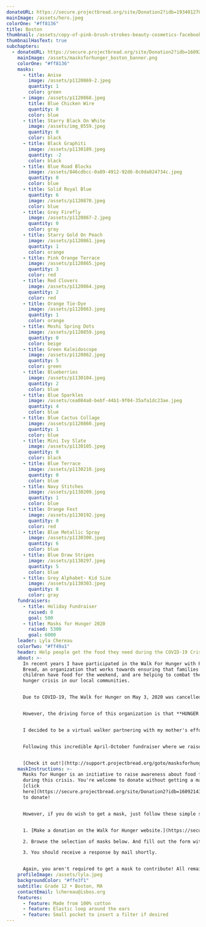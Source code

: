 ```yaml
---
donateURL: https://secure.projectbread.org/site/Donation2?idb=1934012782&df_id=6233&FR_ID=1400&mfc_pref=T&PROXY_ID=2304152&PROXY_TYPE=20&6233.donation=form1&pw_id=3761&s_AffiliateSecCatId=2341&NONCE_TOKEN=0D63D32F6732BC089ED848A192544239
mainImage: /assets/hero.jpeg
colorOne: "#ff8136"
title: Boston
thumbnail: /assets/copy-of-pink-brush-strokes-beauty-cosmetics-facebook-cover.png
thumbnailHasText: true
subchapters:
  - donateURL: https://secure.projectbread.org/site/Donation2?idb=1609214369&df_id=6521&6521.donation=form1&FR_ID=1420&mfc_pref=T&PROXY_ID=2304152&PROXY_TYPE=20&amp;df_id=6521&idb=188067223&amp;FR_ID=1420&amp;PROXY_ID=2304152&amp;6521.donation=root&amp;PROXY_TYPE=20&amp;mfc_pref=T
    mainImage: /assets/masksforhunger_boston_banner.png
    colorOne: "#ff8136"
    masks:
      - title: Anise
        image: /assets/p1120869-2.jpeg
        quantity: 1
        color: green
      - image: /assets/p1120868.jpeg
        title: Blue Chicken Wire
        quantity: 0
        color: blue
      - title: Starry Black On White
        image: /assets/img_0559.jpeg
        quantity: 0
        color: black
      - title: Black Graphiti
        image: /assets/p1130189.jpeg
        quantity: -2
        color: black
      - title: Blue Road Blocks
        image: /assets/846cdbcc-0a89-4912-92d6-8c0da024734c.jpeg
        quantity: 0
        color: blue
      - title: Solid Royal Blue
        quantity: 6
        image: /assets/p1120870.jpeg
        color: blue
      - title: Grey Firefly
        image: /assets/p1120867-2.jpeg
        quantity: 0
        color: gray
      - title: Starry Gold On Peach
        image: /assets/p1120861.jpeg
        quantity: 1
        color: orange
      - title: Pink Orange Terrace
        image: /assets/p1120865.jpeg
        quantity: 3
        color: red
      - title: Red Clovers
        image: /assets/p1120864.jpeg
        quantity: 2
        color: red
      - title: Orange Tie-Dye
        image: /assets/p1120863.jpeg
        quantity: 1
        color: orange
      - title: Moshi Spring Dots
        image: /assets/p1120859.jpeg
        quantity: 0
        color: beige
      - title: Green Kaleidoscope
        image: /assets/p1120862.jpeg
        quantity: 5
        color: green
      - title: Blueberries
        image: /assets/p1130104.jpeg
        quantity: 2
        color: blue
      - title: Blue Sparkles
        image: /assets/cea084a8-bebf-44b1-9f04-35afa1dc23ae.jpeg
        quantity: 4
        color: blue
      - title: Blue Cactus Collage
        image: /assets/p1120860.jpeg
        quantity: 1
        color: blue
      - title: Mini Ivy Slate
        image: /assets/p1130105.jpeg
        quantity: 0
        color: black
      - title: Blue Terrace
        image: /assets/p1130210.jpeg
        quantity: 0
        color: blue
      - title: Navy Stitches
        image: /assets/p1130209.jpeg
        quantity: 1
        color: blue
      - title: Orange Fest
        image: /assets/p1130192.jpeg
        quantity: 0
        color: red
      - title: Blue Metallic Spray
        image: /assets/p1130300.jpeg
        quantity: 6
        color: blue
      - title: Blue Draw Stripes
        image: /assets/p1130297.jpeg
        quantity: 5
        color: blue
      - title: Grey Alphabet- Kid Size
        image: /assets/p1130303.jpeg
        quantity: 8
        color: gray
    fundraisers:
      - title: Holiday Fundraiser
        raised: 0
        goal: 500
      - title: Masks for Hunger 2020
        raised: 5300
        goal: 6000
    leader: Lyla Chereau
    colorTwo: "#ff49a1"
    header: Help people get the food they need during the COVID-19 Crisis
    about: >-
      In recent years I have participated in the Walk For Hunger with Project
      Bread, an organization that works towards ensuring that families and
      children have food for the weekend, and are helping to combat the global
      hunger crisis in our local communities.


      Due to COVID-19, The Walk for Hunger on May 3, 2020 was cancelled but the fundraising must continue; with the being focus primarily on rapid response to food insecurity being caused by the COVID-19 crisis.


      However, the driving force of this organization is that **HUNGER NEVER STOPS**!


      I decided to be a virtual walker partnering with my mother's efforts to help the community navigate through this new environment. I am encouraging you to donate to my fundraiser to help families that are not as fortunate as us in these times. With your generous donations we give you the opportunity to pick a mask from a selection of our beautifully homemade fabric masks.


      Following this incredible April-October fundraiser where we raised over $5,300! I will now be continuing for the holidays! 


      [Check it out!](http://support.projectbread.org/goto/masksforhunger-Lyla)
    maskInstructions: >-
      Masks for Hunger is an initiative to raise awareness about food for all
      during this crisis. You're welcome to donate without getting a mask. Just
      [click
      here](https://secure.projectbread.org/site/Donation2?idb=1609214369&df_id=6521&6521.donation=form1&FR_ID=1420&mfc_pref=T&PROXY_ID=2304152&PROXY_TYPE=20&amp;df_id=6521&idb=188067223&amp;FR_ID=1420&amp;PROXY_ID=2304152&amp;6521.donation=root&amp;PROXY_TYPE=20&amp;mfc_pref=T)
      to donate!


      However, if you do wish to get a mask, just follow these simple steps:


      1. [Make a donation on the Walk for Hunger website.](https://secure.projectbread.org/site/Donation2?idb=1609214369&df_id=6521&6521.donation=form1&FR_ID=1420&mfc_pref=T&PROXY_ID=2304152&PROXY_TYPE=20&amp;df_id=6521&idb=188067223&amp;FR_ID=1420&amp;PROXY_ID=2304152&amp;6521.donation=root&amp;PROXY_TYPE=20&amp;mfc_pref=T) A pledge of at least $25 is recommended to get a mask.

      2. Browse the selection of masks below. And fill out the form with your desired mask in mind! 

      3. You should receive a response by mail shortly.


      Again, you aren't required to get a mask to contribute! All remaining masks will be given to local hospitals or non-profits on the frontline.
    profileImage: /assets/lyla.jpeg
    backgroundColor: "#ffe3f1"
    subtitle: Grade 12 • Boston, MA
    contactEmail: lchereau@isbos.org
    features:
      - feature: Made from 100% cotton
      - feature: Elastic loop around the ears
      - feature: Small pocket to insert a filter if desired
---
```

